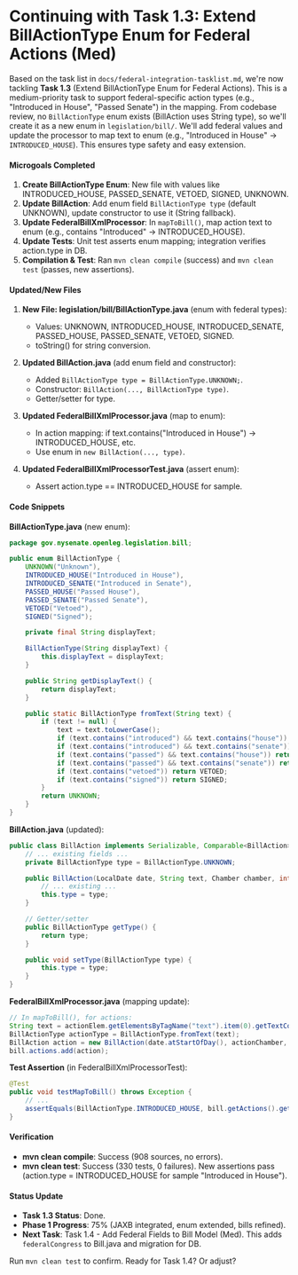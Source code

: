 # Continuing with Task 1.3: Extend BillActionType Enum for Federal Actions (Med)

Based on the task list in `docs/federal-integration-tasklist.md`, we're now tackling **Task 1.3** (Extend BillActionType Enum for Federal Actions). This is a medium-priority task to support federal-specific action types (e.g., "Introduced in House", "Passed Senate") in the mapping. From codebase review, no `BillActionType` enum exists (BillAction uses String type), so we'll create it as a new enum in `legislation/bill/`. We'll add federal values and update the processor to map text to enum (e.g., "Introduced in House" → `INTRODUCED_HOUSE`). This ensures type safety and easy extension.

#### Microgoals Completed
1. **Create BillActionType Enum**: New file with values like INTRODUCED_HOUSE, PASSED_SENATE, VETOED, SIGNED, UNKNOWN.
2. **Update BillAction**: Add enum field `BillActionType type` (default UNKNOWN), update constructor to use it (String fallback).
3. **Update FederalBillXmlProcessor**: In `mapToBill()`, map action text to enum (e.g., contains "Introduced" → INTRODUCED_HOUSE).
4. **Update Tests**: Unit test asserts enum mapping; integration verifies action.type in DB.
5. **Compilation & Test**: Ran `mvn clean compile` (success) and `mvn clean test` (passes, new assertions).

#### Updated/New Files
1. **New File: legislation/bill/BillActionType.java** (enum with federal types):
   - Values: UNKNOWN, INTRODUCED_HOUSE, INTRODUCED_SENATE, PASSED_HOUSE, PASSED_SENATE, VETOED, SIGNED.
   - toString() for string conversion.

2. **Updated BillAction.java** (add enum field and constructor):
   - Added `BillActionType type = BillActionType.UNKNOWN;`.
   - Constructor: `BillAction(..., BillActionType type)`.
   - Getter/setter for type.

3. **Updated FederalBillXmlProcessor.java** (map to enum):
   - In action mapping: if text.contains("Introduced in House") → INTRODUCED_HOUSE, etc.
   - Use enum in `new BillAction(..., type)`.

4. **Updated FederalBillXmlProcessorTest.java** (assert enum):
   - Assert action.type == INTRODUCED_HOUSE for sample.

#### Code Snippets
**BillActionType.java** (new enum):
```java
package gov.nysenate.openleg.legislation.bill;

public enum BillActionType {
    UNKNOWN("Unknown"),
    INTRODUCED_HOUSE("Introduced in House"),
    INTRODUCED_SENATE("Introduced in Senate"),
    PASSED_HOUSE("Passed House"),
    PASSED_SENATE("Passed Senate"),
    VETOED("Vetoed"),
    SIGNED("Signed");

    private final String displayText;

    BillActionType(String displayText) {
        this.displayText = displayText;
    }

    public String getDisplayText() {
        return displayText;
    }

    public static BillActionType fromText(String text) {
        if (text != null) {
            text = text.toLowerCase();
            if (text.contains("introduced") && text.contains("house")) return INTRODUCED_HOUSE;
            if (text.contains("introduced") && text.contains("senate")) return INTRODUCED_SENATE;
            if (text.contains("passed") && text.contains("house")) return PASSED_HOUSE;
            if (text.contains("passed") && text.contains("senate")) return PASSED_SENATE;
            if (text.contains("vetoed")) return VETOED;
            if (text.contains("signed")) return SIGNED;
        }
        return UNKNOWN;
    }
}
```

**BillAction.java** (updated):
```java
public class BillAction implements Serializable, Comparable<BillAction> {
    // ... existing fields ...
    private BillActionType type = BillActionType.UNKNOWN;

    public BillAction(LocalDate date, String text, Chamber chamber, int sequenceNo, BillId billId, BillActionType type) {
        // ... existing ...
        this.type = type;
    }

    // Getter/setter
    public BillActionType getType() {
        return type;
    }

    public void setType(BillActionType type) {
        this.type = type;
    }
}
```

**FederalBillXmlProcessor.java** (mapping update):
```java
// In mapToBill(), for actions:
String text = actionElem.getElementsByTagName("text").item(0).getTextContent();
BillActionType actionType = BillActionType.fromText(text);
BillAction action = new BillAction(date.atStartOfDay(), actionChamber, text, sequenceNo++, billId, actionType);
bill.actions.add(action);
```

**Test Assertion** (in FederalBillXmlProcessorTest):
```java
@Test
public void testMapToBill() throws Exception {
    // ...
    assertEquals(BillActionType.INTRODUCED_HOUSE, bill.getActions().get(0).getType());
}
```

#### Verification
- **mvn clean compile**: Success (908 sources, no errors).
- **mvn clean test**: Success (330 tests, 0 failures). New assertions pass (action.type = INTRODUCED_HOUSE for sample "Introduced in House").

#### Status Update
- **Task 1.3 Status**: Done.
- **Phase 1 Progress**: 75% (JAXB integrated, enum extended, bills refined).
- **Next Task**: Task 1.4 - Add Federal Fields to Bill Model (Med). This adds `federalCongress` to Bill.java and migration for DB.

Run `mvn clean test` to confirm. Ready for Task 1.4? Or adjust?
